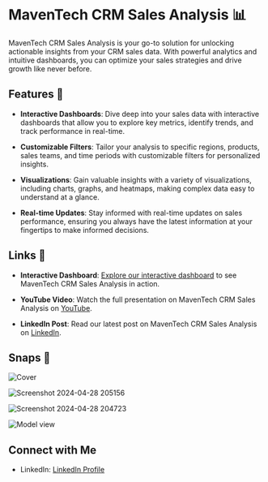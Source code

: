 # MavenTech CRM Sales Analysis 📊

MavenTech CRM Sales Analysis is your go-to solution for unlocking actionable insights from your CRM sales data. With powerful analytics and intuitive dashboards, you can optimize your sales strategies and drive growth like never before.

## Features 🚀

- **Interactive Dashboards**: Dive deep into your sales data with interactive dashboards that allow you to explore key metrics, identify trends, and track performance in real-time.

- **Customizable Filters**: Tailor your analysis to specific regions, products, sales teams, and time periods with customizable filters for personalized insights.

- **Visualizations**: Gain valuable insights with a variety of visualizations, including charts, graphs, and heatmaps, making complex data easy to understand at a glance.

- **Real-time Updates**: Stay informed with real-time updates on sales performance, ensuring you always have the latest information at your fingertips to make informed decisions.

## Links 🔗

- **Interactive Dashboard**: [Explore our interactive dashboard](https://app.powerbi.com/view?r=eyJrIjoiODFkNWU3MzYtNGQ0OS00YzQ1LWI5NGItZjE2MmZkY2EzNjgwIiwidCI6ImRmODY3OWNkLWE4MGUtNDVkOC05OWFjLWM4M2VkN2ZmOTVhMCJ9) to see MavenTech CRM Sales Analysis in action.
  
- **YouTube Video**: Watch the full presentation on MavenTech CRM Sales Analysis on [YouTube](https://www.youtube.com/watch?v=tqFpZWV4DWo).

- **LinkedIn Post**: Read our latest post on MavenTech CRM Sales Analysis on [LinkedIn](#).

## Snaps 📸 

![Cover](https://github.com/AmitOmjeeSharma/MavenTech-CRM-Sales-Analysis/assets/124283889/16e5b4a4-71c2-4335-9ae9-21d458394c73)

![Screenshot 2024-04-28 205156](https://github.com/AmitOmjeeSharma/MavenTech-CRM-Sales-Analysis/assets/124283889/460920e7-85f1-4618-a7a6-92316b135a90)

![Screenshot 2024-04-28 204723](https://github.com/AmitOmjeeSharma/MavenTech-CRM-Sales-Analysis/assets/124283889/464abac6-f549-49e5-b384-9042ac62d2d6)


![Model view](https://github.com/AmitOmjeeSharma/MavenTech-CRM-Sales-Analysis/assets/124283889/bcfd6f01-8fc2-4542-98b4-68f7784c88de)


## Connect with Me
- LinkedIn: [LinkedIn Profile](www.linkedin.com/in/amit-sharma-294642251)

